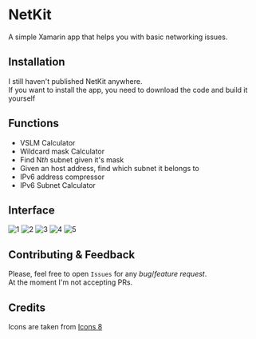 # NetKit
A simple Xamarin app that helps you with basic networking issues.

## Installation ##

I still haven't published NetKit anywhere.<br/>
If you want to install the app, you need to download the code and build it yourself

## Functions ##

- VSLM Calculator
- Wildcard mask Calculator
- Find N*th* subnet given it's mask
- Given an host address, find which subnet it belongs to
- IPv6 address compressor
- IPv6 Subnet Calculator

## Interface ##
![1](https://user-images.githubusercontent.com/102259289/190917449-3344221e-92fd-49df-8956-8252f8ce2c3e.jpg)
![2](https://user-images.githubusercontent.com/102259289/190917452-e09a1340-8bd2-43ae-afbe-81dcc257955c.jpg)
![3](https://user-images.githubusercontent.com/102259289/190917465-97dd6624-8b21-4832-a58a-dd778542724f.jpg)
![4](https://user-images.githubusercontent.com/102259289/190917473-d431e78c-84d7-4321-87d0-b557f1dea53c.jpg)
![5](https://user-images.githubusercontent.com/102259289/190917479-6849cf08-1a7a-418a-bd46-1a577eb70fec.jpg)

## Contributing & Feedback ##

Please, feel free to open `Issues` for any *bug*/*feature request*.<br>
At the moment I'm not accepting PRs.

## Credits ##

Icons are taken from <a href="https://icons8.com/">Icons 8</a>
